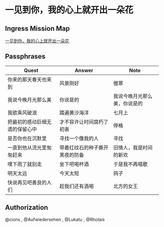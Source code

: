# 一见到你，我的心上就开出一朵花

##  Ingress Mission Map

[一见到你，我的心上就开出一朵花](https://ingressmm.com/?find=%E4%B8%80%E8%A7%81%E5%88%B0%E4%BD%A0%EF%BC%8C%E6%88%91%E7%9A%84%E5%BF%83%E4%B8%8A%E5%B0%B1%E5%BC%80%E5%87%BA%E4%B8%80%E6%9C%B5%E8%8A%B1 "Ingress Mission Map")

## Passphrases

|Quest|Answer|Note|
|-----|------|----|
|你来的那天春天也来到|风景刚好|傲寒|
|我说今晚月光那么美|你说是的|我说今晚月光那么美，你说是的|
|我欲乘风破浪|踏遍黄沙海洋|七月上|
|把最初的感动巨细无遗的保留心中|才不容许让时间腐朽了初衷|停格|
|是否你也在沉默里|寻找一个像我的人|寻找|
|一直到他从流光里匆匆赶来|带着红纹石的种子撕开黑夜的防备|旧情人，我是时间的新欢|
|嘿下雨了就别走|坐下吧喝杯酒|于是我不再唱歌|
|明天太远|今天太短|鸽子|
|快说再见吧善良的人们|趁我们还有酒喝|北方的女王|

## Authorization

@cions , @Aufwiedersehen , @Lukatu , @Rholais
